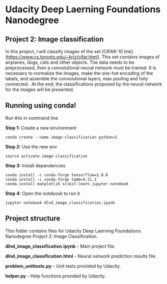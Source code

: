 # Udacity Deep Laerning Foundations Nanodegree

## Project 2: Image classification

In this project, I will classify images of the set [CIFAR-10 link] (https://www.cs.toronto.edu/~kriz/cifar.html). This set contains images of airplanes, dogs, cats and other objects. The data needs to be preprocessed, then a convolutional neural network must be trained. It is necessary to normalize the images, make the one-hot encoding of the labels, and assemble the convolutional layers, max pooling and fully connected . At the end, the classifications proposed by the neural network for the images will be presented.

## Running using conda!

Run this in command line

**Step 1:** Create a new environment

```terminal
conda create --name image-classification python=3
```

**Step 2:** Use the new env

```terminal
source activate image-classification
```

**Step 3:** Install dependencies

```terminal
conda install -c conda-forge tensorflow=1.0.0
conda install -c conda-forge tqdm=4.11.2
conda install matplotlib scikit-learn jupyter notebook
```

**Step 4:** Open the notebook to run it

```terminal
jupyter notebook dlnd_image_classification.ipynb
```

## Project structure

This folder contains files for Udacity Deep Laerning Foundations Nanodegree Project 2: Image Classification.

**dlnd_image_classification.ipynb** - Main project file.

**dlnd_image_classification.html** - Neural network prediction results file.

**problem_unittests.py** - Unit tests provided by Udacity.

**helper.py** - Help functions provided by Udacity.